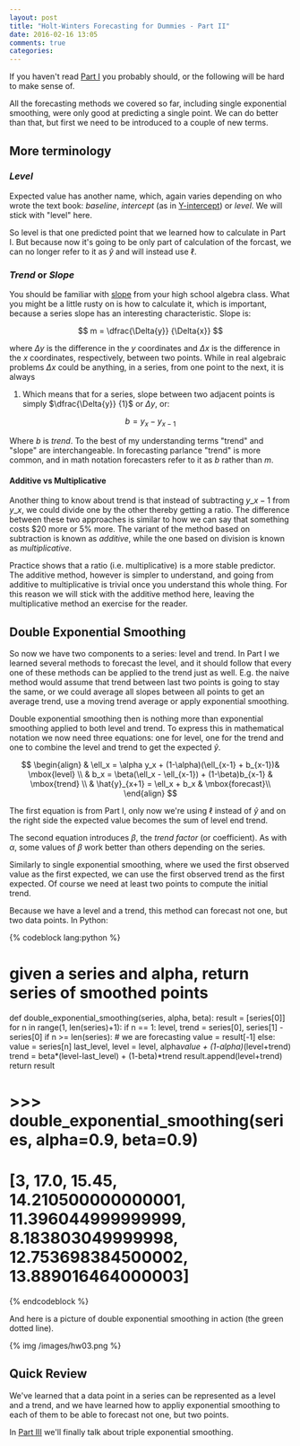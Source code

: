 ```yaml
---
layout: post
title: "Holt-Winters Forecasting for Dummies - Part II"
date: 2016-02-16 13:05
comments: true
categories:
---
```


If you haven't read [Part I](/blog/2016/01/29/triple-exponential-smoothing-forecasting/)
you probably should, or the following will be hard to make sense of.

All the forecasting methods we covered so far, including single
exponential smoothing, were only good at predicting a single
point. We can do better than that, but first we need to be introduced to
a couple of new terms.

## More terminology

### _Level_

Expected value has another name, which, again varies depending on who wrote the
text book: _baseline_, _intercept_ (as in
[Y-intercept](https://en.wikipedia.org/wiki/Y-intercept)) or
_level_. We will stick with "level" here.

So level is that one predicted point that we learned how to calculate
in Part I. But because now it's going to be only part of calculation
of the forcast, we can no longer refer to it as $\hat{y}$ and will instead
use $\ell$.

### _Trend_ or _Slope_

You should be familiar with
[slope](https://en.wikipedia.org/wiki/Slope) from your high school algebra
class. What you might be a little rusty on is how to calculate it,
which is important, because a series slope has an interesting
characteristic. Slope is:

$$
m = \dfrac{\Delta{y}} {\Delta{x}}
$$

where $\Delta{y}$ is the difference in the $y$ coordinates and
$\Delta{x}$ is the difference in the $x$ coordinates, respectively,
between two points. While in real algebraic problems $\Delta{x}$ could
be anything, in a series, from one point to the next, it is always
1. Which means that for a series, slope between two adjacent points
is simply $\dfrac{\Delta{y}} {1}$ or $\Delta{y}$, or:

$$
b = y_x - y_{x-1}
$$

Where $b$ is _trend_. To the best of my understanding terms "trend"
and "slope" are interchangeable. In forecasting parlance "trend" is
more common, and in math notation forecasters refer to it as $b$
rather than $m$.

#### Additive vs Multiplicative

Another thing to know about trend is that instead of subtracting
$y\_{x-1}$ from $y\_x$, we could divide one by the other thereby
getting a ratio. The difference between these two approaches is
similar to how we can say that something costs $20 more or 5%
more. The variant of the method based on subtraction is known as
_additive_, while the one based on division is known as
_multiplicative_.

Practice shows that a ratio (i.e. multiplicative) is a more stable
predictor. The additive method, however is simpler to understand, and
going from additive to multiplicative is trivial once you understand
this whole thing. For this reason we will stick with the additive
method here, leaving the multiplicative method an exercise for the
reader.

## Double Exponential Smoothing

So now we have two components to a series: level and trend. In Part I
we learned several methods to forecast the level, and it should follow
that every one of these methods can be applied to the trend
just as well. E.g. the naive method would assume that trend between
last two points is going to stay the same, or we could average all
slopes between all points to get an average trend, use a moving trend
average or apply exponential smoothing.

Double exponential smoothing then is nothing more than exponential
smoothing applied to both level and trend. To express this in
mathematical notation we now need three equations: one for level, one
for the trend and one to combine the level and trend to get the
expected $\hat{y}$.

$$
\begin{align}
& \ell_x = \alpha y_x + (1-\alpha)(\ell_{x-1} + b_{x-1})& \mbox{level} \\
& b_x = \beta(\ell_x - \ell_{x-1}) + (1-\beta)b_{x-1} & \mbox{trend} \\
& \hat{y}_{x+1} = \ell_x + b_x & \mbox{forecast}\\
\end{align}
$$

The first equation is from Part I, only now we're using $\ell$ instead
of $\hat{y}$ and on the right side the expected value becomes the sum
of level end trend.

The second equation introduces $\beta$, the _trend factor_ (or
coefficient). As with $\alpha$, some values of ${\beta}$ work better
than others depending on the series.

Similarly to single exponential smoothing, where we used the first
observed value as the first expected, we can use the first observed
trend as the first expected. Of course we need at least two points to
compute the initial trend.

Because we have a level and a trend, this method can forecast not one,
but two data points. In Python:

{% codeblock lang:python %}

# given a series and alpha, return series of smoothed points
def double_exponential_smoothing(series, alpha, beta):
    result = [series[0]]
    for n in range(1, len(series)+1):
        if n == 1:
            level, trend = series[0], series[1] - series[0]
        if n >= len(series): # we are forecasting
          value = result[-1]
        else:
          value = series[n]
        last_level, level = level, alpha*value + (1-alpha)*(level+trend)
        trend = beta*(level-last_level) + (1-beta)*trend
        result.append(level+trend)
    return result

# >>> double_exponential_smoothing(series, alpha=0.9, beta=0.9)
# [3, 17.0, 15.45, 14.210500000000001, 11.396044999999999, 8.183803049999998, 12.753698384500002, 13.889016464000003]
{% endcodeblock %}

And here is a picture of double exponential smoothing in action (the
green dotted line).

{% img /images/hw03.png %}

## Quick Review

We've learned that a data point in a series can be represented as a
level and a trend, and we have learned how to appliy exponential
smoothing to each of them to be able to forecast not one, but two
points.

In [Part III](/blog/2016/02/17/triple-exponential-smoothing-forecasting-part-iii/)
we'll finally talk about triple exponential smoothing.
